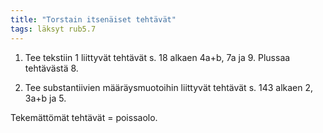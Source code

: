 ```yaml
---
title: "Torstain itsenäiset tehtävät"
tags: läksyt rub5.7
---
```


1. Tee tekstiin 1 liittyvät tehtävät s. 18 alkaen 4a+b, 7a ja 9. Plussaa tehtävästä 8.

2. Tee substantiivien määräysmuotoihin liittyvät tehtävät s. 143 alkaen 2, 3a+b ja 5.

Tekemättömät tehtävät = poissaolo.